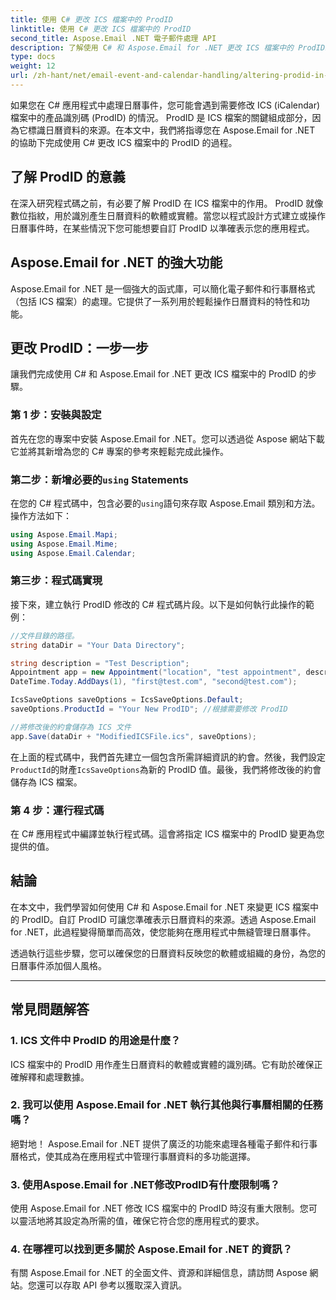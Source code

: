 ```yaml
---
title: 使用 C# 更改 ICS 檔案中的 ProdID
linktitle: 使用 C# 更改 ICS 檔案中的 ProdID
second_title: Aspose.Email .NET 電子郵件處理 API
description: 了解使用 C# 和 Aspose.Email for .NET 更改 ICS 檔案中的 ProdID。逐步指南和代碼。確保資料完整性和相容性。
type: docs
weight: 12
url: /zh-hant/net/email-event-and-calendar-handling/altering-prodid-in-ics-files-with-csharp/
---
```


如果您在 C# 應用程式中處理日曆事件，您可能會遇到需要修改 ICS (iCalendar) 檔案中的產品識別碼 (ProdID) 的情況。 ProdID 是 ICS 檔案的關鍵組成部分，因為它標識日曆資料的來源。在本文中，我們將指導您在 Aspose.Email for .NET 的協助下完成使用 C# 更改 ICS 檔案中的 ProdID 的過程。

## 了解 ProdID 的意義

在深入研究程式碼之前，有必要了解 ProdID 在 ICS 檔案中的作用。 ProdID 就像數位指紋，用於識別產生日曆資料的軟體或實體。當您以程式設計方式建立或操作日曆事件時，在某些情況下您可能想要自訂 ProdID 以準確表示您的應用程式。

## Aspose.Email for .NET 的強大功能

Aspose.Email for .NET 是一個強大的函式庫，可以簡化電子郵件和行事曆格式（包括 ICS 檔案）的處理。它提供了一系列用於輕鬆操作日曆資料的特性和功能。

## 更改 ProdID：一步一步

讓我們完成使用 C# 和 Aspose.Email for .NET 更改 ICS 檔案中的 ProdID 的步驟。

### 第 1 步：安裝與設定

首先在您的專案中安裝 Aspose.Email for .NET。您可以透過從 Aspose 網站下載它並將其新增為您的 C# 專案的參考來輕鬆完成此操作。

### 第二步：新增必要的`using` Statements

在您的 C# 程式碼中，包含必要的`using`語句來存取 Aspose.Email 類別和方法。操作方法如下：

```csharp
using Aspose.Email.Mapi;
using Aspose.Email.Mime;
using Aspose.Email.Calendar;
```

### 第三步：程式碼實現

接下來，建立執行 ProdID 修改的 C# 程式碼片段。以下是如何執行此操作的範例：

```csharp
//文件目錄的路徑。
string dataDir = "Your Data Directory";

string description = "Test Description";
Appointment app = new Appointment("location", "test appointment", description, DateTime.Today,
DateTime.Today.AddDays(1), "first@test.com", "second@test.com");

IcsSaveOptions saveOptions = IcsSaveOptions.Default;
saveOptions.ProductId = "Your New ProdID"; //根據需要修改 ProdID

//將修改後的約會儲存為 ICS 文件
app.Save(dataDir + "ModifiedICSFile.ics", saveOptions);
```

在上面的程式碼中，我們首先建立一個包含所需詳細資訊的約會。然後，我們設定`ProductId`的財產`IcsSaveOptions`為新的 ProdID 值。最後，我們將修改後的約會儲存為 ICS 檔案。

### 第 4 步：運行程式碼

在 C# 應用程式中編譯並執行程式碼。這會將指定 ICS 檔案中的 ProdID 變更為您提供的值。

## 結論

在本文中，我們學習如何使用 C# 和 Aspose.Email for .NET 來變更 ICS 檔案中的 ProdID。自訂 ProdID 可讓您準確表示日曆資料的來源。透過 Aspose.Email for .NET，此過程變得簡單而高效，使您能夠在應用程式中無縫管理日曆事件。

透過執行這些步驟，您可以確保您的日曆資料反映您的軟體或組織的身份，為您的日曆事件添加個人風格。

---

## 常見問題解答

### 1. ICS 文件中 ProdID 的用途是什麼？

ICS 檔案中的 ProdID 用作產生日曆資料的軟體或實體的識別碼。它有助於確保正確解釋和處理數據。

### 2. 我可以使用 Aspose.Email for .NET 執行其他與行事曆相關的任務嗎？

絕對地！ Aspose.Email for .NET 提供了廣泛的功能來處理各種電子郵件和行事曆格式，使其成為在應用程式中管理行事曆資料的多功能選擇。

### 3. 使用Aspose.Email for .NET修改ProdID有什麼限制嗎？

使用 Aspose.Email for .NET 修改 ICS 檔案中的 ProdID 時沒有重大限制。您可以靈活地將其設定為所需的值，確保它符合您的應用程式的要求。

### 4. 在哪裡可以找到更多關於 Aspose.Email for .NET 的資訊？

有關 Aspose.Email for .NET 的全面文件、資源和詳細信息，請訪問 Aspose 網站。您還可以存取 API 參考以獲取深入資訊。